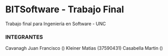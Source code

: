 # BITSoftware - Trabajo Final

Trabajo final para Ingeniería en Software - UNC

### INTEGRANTES ###

 Cavanagh Juan Francisco ()
 Kleiner Matias (37590431)
 Casabella Martin ()
